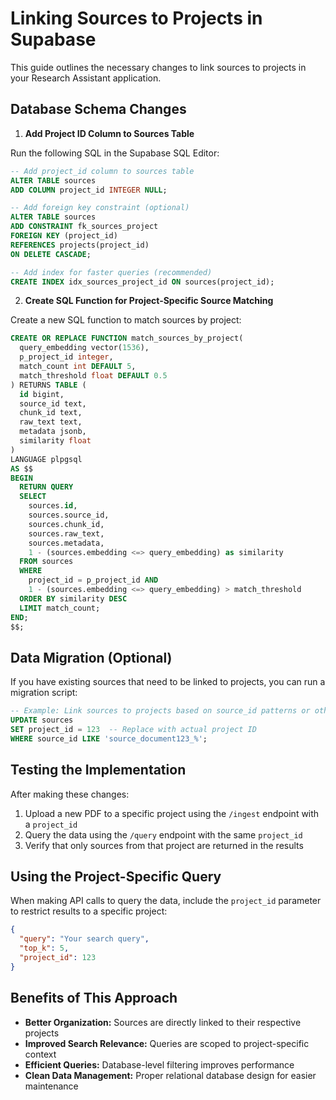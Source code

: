 # Linking Sources to Projects in Supabase

This guide outlines the necessary changes to link sources to projects in your Research Assistant application.

## Database Schema Changes

1. **Add Project ID Column to Sources Table**

Run the following SQL in the Supabase SQL Editor:

```sql
-- Add project_id column to sources table
ALTER TABLE sources 
ADD COLUMN project_id INTEGER NULL;

-- Add foreign key constraint (optional)
ALTER TABLE sources
ADD CONSTRAINT fk_sources_project
FOREIGN KEY (project_id)
REFERENCES projects(project_id)
ON DELETE CASCADE;

-- Add index for faster queries (recommended)
CREATE INDEX idx_sources_project_id ON sources(project_id);
```

2. **Create SQL Function for Project-Specific Source Matching**

Create a new SQL function to match sources by project:

```sql
CREATE OR REPLACE FUNCTION match_sources_by_project(
  query_embedding vector(1536),
  p_project_id integer,
  match_count int DEFAULT 5,
  match_threshold float DEFAULT 0.5
) RETURNS TABLE (
  id bigint,
  source_id text,
  chunk_id text,
  raw_text text,
  metadata jsonb,
  similarity float
)
LANGUAGE plpgsql
AS $$
BEGIN
  RETURN QUERY
  SELECT
    sources.id,
    sources.source_id,
    sources.chunk_id,
    sources.raw_text,
    sources.metadata,
    1 - (sources.embedding <=> query_embedding) as similarity
  FROM sources
  WHERE 
    project_id = p_project_id AND
    1 - (sources.embedding <=> query_embedding) > match_threshold
  ORDER BY similarity DESC
  LIMIT match_count;
END;
$$;
```

## Data Migration (Optional)

If you have existing sources that need to be linked to projects, you can run a migration script:

```sql
-- Example: Link sources to projects based on source_id patterns or other criteria
UPDATE sources 
SET project_id = 123  -- Replace with actual project ID
WHERE source_id LIKE 'source_document123_%';
```

## Testing the Implementation

After making these changes:

1. Upload a new PDF to a specific project using the `/ingest` endpoint with a `project_id`
2. Query the data using the `/query` endpoint with the same `project_id`
3. Verify that only sources from that project are returned in the results

## Using the Project-Specific Query

When making API calls to query the data, include the `project_id` parameter to restrict results to a specific project:

```json
{
  "query": "Your search query",
  "top_k": 5,
  "project_id": 123
}
```

## Benefits of This Approach

- **Better Organization:** Sources are directly linked to their respective projects
- **Improved Search Relevance:** Queries are scoped to project-specific context
- **Efficient Queries:** Database-level filtering improves performance
- **Clean Data Management:** Proper relational database design for easier maintenance 